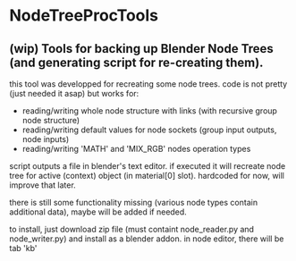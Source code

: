 # NodeTreeProcTools
(wip) Tools for backing up Blender Node Trees (and generating script for re-creating them).
----
this tool was developped for recreating some node trees. code is not pretty (just needed it asap) but works for:

* reading/writing whole node structure with links (with recursive group node structure)
* reading/writing default values for node sockets (group input outputs, node inputs)
* reading/writing 'MATH' and 'MIX_RGB' nodes operation types

script outputs a file in blender's text editor. if executed it will recreate node tree for active (context) object (in material[0] slot). hardcoded for now, will improve that later.

there is still some functionality missing (various node types contain additional data), maybe will be added if needed.


to install, just download zip file (must containt node_reader.py and node_writer.py) and install as a blender addon.
in node editor, there will be tab 'kb'
